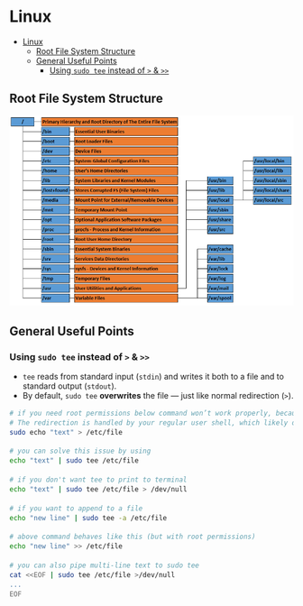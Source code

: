 # Linux

- [Linux](#linux)
  - [Root File System Structure](#root-file-system-structure)
  - [General Useful Points](#general-useful-points)
    - [Using `sudo tee` instead of `>` \& `>>`](#using-sudo-tee-instead-of---)

## Root File System Structure

![Root File System Structure](images/linux-file-system-structure.png)

## General Useful Points

### Using `sudo tee` instead of `>` & `>>`

- `tee` reads from standard input (`stdin`) and writes it both to a file and to standard output (`stdout`).
- By default, `sudo tee` **overwrites** the file — just like normal redirection (`>`).

```sh
# if you need root permissions below command won’t work properly, because sudo only applies to echo, not to the redirection (>).
# The redirection is handled by your regular user shell, which likely doesn’t have permission to write to /etc.
sudo echo "text" > /etc/file

# you can solve this issue by using
echo "text" | sudo tee /etc/file

# if you don't want tee to print to terminal
echo "text" | sudo tee /etc/file > /dev/null

# if you want to append to a file
echo "new line" | sudo tee -a /etc/file

# above command behaves like this (but with root permissions)
echo "new line" >> /etc/file

# you can also pipe multi-line text to sudo tee
cat <<EOF | sudo tee /etc/file >/dev/null
...
EOF
```
